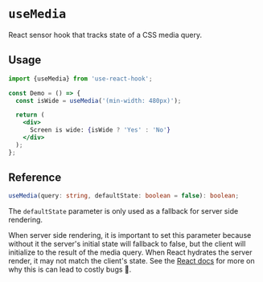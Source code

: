 # `useMedia`

React sensor hook that tracks state of a CSS media query.

## Usage

```jsx
import {useMedia} from 'use-react-hook';

const Demo = () => {
  const isWide = useMedia('(min-width: 480px)');

  return (
    <div>
      Screen is wide: {isWide ? 'Yes' : 'No'}
    </div>
  );
};
```

## Reference

```ts
useMedia(query: string, defaultState: boolean = false): boolean;
```

The `defaultState` parameter is only used as a fallback for server side rendering.

When server side rendering, it is important to set this parameter because without it the server's initial state will fallback to false, but the client will initialize to the result of the media query. When React hydrates the server render, it may not match the client's state. See the [React docs](https://reactjs.org/docs/react-dom.html#hydrate) for more on why this is can lead to costly bugs 🐛.
